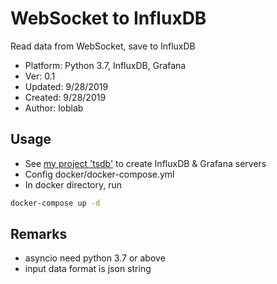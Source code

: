 # WebSocket to InfluxDB

Read data from WebSocket, save to InfluxDB

- Platform: Python 3.7, InfluxDB, Grafana
- Ver: 0.1
- Updated: 9/28/2019
- Created: 9/28/2019
- Author: loblab

## Usage

- See [my project 'tsdb'](https://github.com/loblab/tsdb) to create InfluxDB & Grafana servers
- Config docker/docker-compose.yml
- In docker directory, run
```bash
docker-compose up -d
```

## Remarks

- asyncio need python 3.7 or above
- input data format is json string

